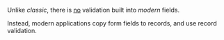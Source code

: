 Unlike *classic*, there is <u>no</u> validation built into *modern* fields. 

Instead, modern applications copy form fields to records, and use record validation.

